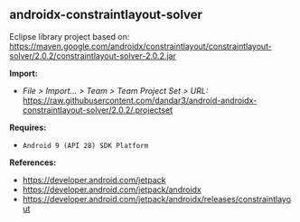 ## androidx-constraintlayout-solver

Eclipse library project based on:<br/>
https://maven.google.com/androidx/constraintlayout/constraintlayout-solver/2.0.2/constraintlayout-solver-2.0.2.jar

**Import:**
- _File > Import... > Team > Team Project Set > URL:_<br/>
  https://raw.githubusercontent.com/dandar3/android-androidx-constraintlayout-solver/2.0.2/.projectset

**Requires:**
- `Android 9 (API 28) SDK Platform`

**References:**
- https://developer.android.com/jetpack
- https://developer.android.com/jetpack/androidx
- https://developer.android.com/jetpack/androidx/releases/constraintlayout